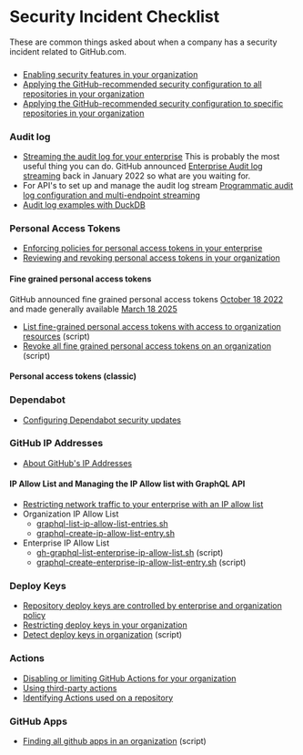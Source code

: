 # Security Incident Checklist
These are common things asked about when a company has a security incident related to GitHub.com.

###
- [Enabling security features in your organization](https://docs.github.com/en/enterprise-cloud@latest/code-security/securing-your-organization/enabling-security-features-in-your-organization)
- [Applying the GitHub-recommended security configuration to all repositories in your organization](https://docs.github.com/en/enterprise-cloud@latest/code-security/securing-your-organization/enabling-security-features-in-your-organization/applying-the-github-recommended-security-configuration-in-your-organization#applying-the-github-recommended-security-configuration-to-all-repositories-in-your-organization)
- [Applying the GitHub-recommended security configuration to specific repositories in your organization](https://docs.github.com/en/enterprise-cloud@latest/code-security/securing-your-organization/enabling-security-features-in-your-organization/applying-the-github-recommended-security-configuration-in-your-organization#applying-the-github-recommended-security-configuration-to-specific-repositories-in-your-organization)

### Audit log
- [Streaming the audit log for your enterprise](https://docs.github.com/en/enterprise-cloud@latest/admin/monitoring-activity-in-your-enterprise/reviewing-audit-logs-for-your-enterprise/streaming-the-audit-log-for-your-enterprise) This is probably the most useful thing you can do. GitHub announced [Enterprise Audit log streaming](https://github.blog/changelog/2022-01-20-audit-log-streaming-is-generally-available/) back in January 2022 so what are you waiting for.
- For API's to set up and manage the audit log stream [Programmatic audit log configuration and multi-endpoint streaming](https://github.blog/changelog/2024-11-21-programmatic-audit-log-configuration-and-multi-endpoint-streaming/)
- [Audit log examples with DuckDB](https://github.com/gm3dmo/gm3dmo/blob/master/duckdb-github-audit-log/README.md)

### Personal Access Tokens

- [Enforcing policies for personal access tokens in your enterprise](https://docs.github.com/en/enterprise-cloud@latest/admin/enforcing-policies/enforcing-policies-for-your-enterprise/enforcing-policies-for-personal-access-tokens-in-your-enterprise)
- [Reviewing and revoking personal access tokens in your organization](https://docs.github.com/en/enterprise-cloud@latest/organizations/managing-programmatic-access-to-your-organization/reviewing-and-revoking-personal-access-tokens-in-your-organization)

#### Fine grained personal access tokens
GitHub announced fine grained personal access tokens [October 18 2022](https://github.blog/security/application-security/introducing-fine-grained-personal-access-tokens-for-github/) and made generally available [March 18 2025](https://github.blog/changelog/2025-03-18-fine-grained-pats-are-now-generally-available/)

- [List fine-grained personal access tokens with access to organization resources](https://github.com/gm3dmo/gm3dmo/blob/master/fine-grained-personal-acces-tokens/report-fine-grained-access-token-usage-across-organization/report-fine-grained-access-token-usage-across-organization.md) (script)
- [Revoke all fine grained personal access tokens on an organization](https://github.com/gm3dmo/gm3dmo/blob/master/fine-grained-personal-acces-tokens/revoke-all-fine-grained-access-tokens-on-organization/revoke-all-fine-grained-access-tokens-on-organization.md) (script)

#### Personal access tokens (classic)


### Dependabot

- [Configuring Dependabot security updates](https://docs.github.com/en/enterprise-cloud@latest/code-security/dependabot/dependabot-security-updates/configuring-dependabot-security-updates)

### GitHub IP Addresses
- [About GitHub's IP Addresses](https://docs.github.com/en/enterprise-cloud@latest/authentication/keeping-your-account-and-data-secure/about-githubs-ip-addresses)

#### IP Allow List and Managing the IP Allow list with GraphQL API

- [Restricting network traffic to your enterprise with an IP allow list](https://docs.github.com/en/enterprise-cloud@latest/admin/configuring-settings/hardening-security-for-your-enterprise/restricting-network-traffic-to-your-enterprise-with-an-ip-allow-list)
- Organization IP Allow List
  - [graphql-list-ip-allow-list-entries.sh](https://github.com/gm3dmo/the-power/blob/main/graphql-list-ip-allow-list-entries.sh)
  - [graphql-create-ip-allow-list-entry.sh](https://github.com/gm3dmo/the-power/blob/main/graphql-create-ip-allow-list-entry.sh)
- Enterprise IP Allow List
  - [gh-graphql-list-enterprise-ip-allow-list.sh](https://github.com/gm3dmo/the-power/blob/main/gh-graphql-list-enterprise-ip-allow-list.sh) (script)
  - [graphql-create-enterprise-ip-allow-list-entry.sh](https://github.com/gm3dmo/the-power/blob/main/graphql-create-enterprise-ip-allow-list-entry.sh) (script)

### Deploy Keys
- [Repository deploy keys are controlled by enterprise and organization policy](https://github.blog/changelog/2024-10-23-repository-deploy-keys-are-controlled-by-enterprise-and-organization-policy-ga/)
- [Restricting deploy keys in your organization](https://docs.github.com/en/enterprise-cloud@latest/organizations/managing-organization-settings/restricting-deploy-keys-in-your-organization)
- [Detect deploy keys in organization](https://github.com/gm3dmo/gm3dmo/blob/master/snippets/detecting-deploy-keys.md) (script)

### Actions

- [Disabling or limiting GitHub Actions for your organization](https://docs.github.com/en/enterprise-cloud@latest/organizations/managing-organization-settings/disabling-or-limiting-github-actions-for-your-organization)
- [Using third-party actions](https://docs.github.com/en/enterprise-cloud@latest/actions/security-for-github-actions/security-guides/security-hardening-for-github-actions#using-third-party-actions)
- [Identifying Actions used on a repository](https://github.com/gm3dmo/gm3dmo/blob/master/actions/identifying-actions-used-on-a-repository.md)

### GitHub Apps

- [Finding all github apps in an organization](https://github.com/gm3dmo/gm3dmo/blob/master/github-apps/finding-all-github-apps-in-an-organization.md) (script)

